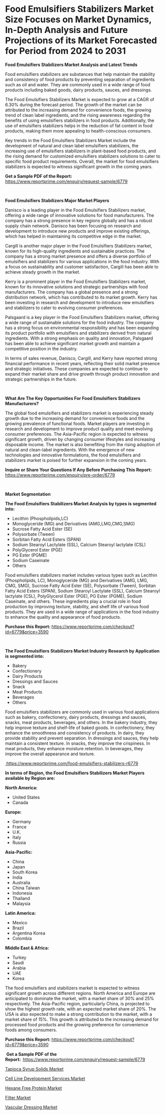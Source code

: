 <p><h1>Food Emulsifiers Stabilizers Market Size Focuses on Market Dynamics, In-Depth Analysis and Future Projections of its Market Forecasted for Period from 2024 to 2031</h1></p><p><strong>Food Emulsifiers Stabilizers Market Analysis and Latest Trends</strong></p>
<p><p>Food emulsifiers stabilizers are substances that help maintain the stability and consistency of food products by preventing separation of ingredients such as oil and water. They are commonly used in a wide range of food products including baked goods, dairy products, sauces, and dressings.</p><p>The Food Emulsifiers Stabilizers Market is expected to grow at a CAGR of 6.30% during the forecast period. The growth of the market can be attributed to the increasing demand for convenience foods, the growing trend of clean label ingredients, and the rising awareness regarding the benefits of using emulsifiers stabilizers in food products. Additionally, the use of emulsifiers stabilizers helps in the reduction of fat content in food products, making them more appealing to health-conscious consumers.</p><p>Key trends in the Food Emulsifiers Stabilizers Market include the development of natural and clean label emulsifiers stabilizers, the increasing use of emulsifiers stabilizers in plant-based food products, and the rising demand for customized emulsifiers stabilizers solutions to cater to specific food product requirements. Overall, the market for food emulsifiers stabilizers is expected to witness significant growth in the coming years.</p></p>
<p><strong>Get a Sample PDF of the Report:&nbsp;</strong> <a href="https://www.reportprime.com/enquiry/request-sample/6779">https://www.reportprime.com/enquiry/request-sample/6779</a></p>
<p>&nbsp;</p>
<p><strong>Food Emulsifiers Stabilizers Major Market Players</strong></p>
<p><p>Danisco is a leading player in the Food Emulsifiers Stabilizers market, offering a wide range of innovative solutions for food manufacturers. The company has a strong presence in key regions globally and has a robust supply chain network. Danisco has been focusing on research and development to introduce new products and improve existing offerings, which has helped in maintaining its competitive edge in the market.</p><p>Cargill is another major player in the Food Emulsifiers Stabilizers market, known for its high-quality ingredients and sustainable practices. The company has a strong market presence and offers a diverse portfolio of emulsifiers and stabilizers for various applications in the food industry. With a focus on sustainability and customer satisfaction, Cargill has been able to achieve steady growth in the market.</p><p>Kerry is a prominent player in the Food Emulsifiers Stabilizers market, known for its innovative solutions and strategic partnerships with food manufacturers. The company has a global presence and a strong distribution network, which has contributed to its market growth. Kerry has been investing in research and development to introduce new emulsifiers and stabilizers to cater to evolving consumer preferences.</p><p>Palsgaard is a key player in the Food Emulsifiers Stabilizers market, offering a wide range of sustainable solutions for the food industry. The company has a strong focus on environmental responsibility and has been expanding its product portfolio with emulsifiers and stabilizers derived from natural ingredients. With a strong emphasis on quality and innovation, Palsgaard has been able to achieve significant market growth and maintain a competitive position in the industry.</p><p>In terms of sales revenue, Danisco, Cargill, and Kerry have reported strong financial performance in recent years, reflecting their solid market presence and strategic initiatives. These companies are expected to continue to expand their market share and drive growth through product innovation and strategic partnerships in the future.</p></p>
<p>&nbsp;</p>
<p><strong>What Are The Key Opportunities For Food Emulsifiers Stabilizers Manufacturers?</strong></p>
<p><p>The global food emulsifiers and stabilizers market is experiencing steady growth due to the increasing demand for convenience foods and the growing prevalence of functional foods. Market players are investing in research and development to improve product quality and meet evolving consumer preferences. The Asia-Pacific region is expected to witness significant growth, driven by changing consumer lifestyles and increasing disposable income. The market is also benefiting from the rising adoption of natural and clean-label ingredients. With the emergence of new technologies and innovative formulations, the food emulsifiers and stabilizers market is poised for further expansion in the coming years.</p></p>
<p><strong>Inquire or Share Your Questions If Any Before Purchasing This Report:</strong> <a href="https://www.reportprime.com/enquiry/pre-order/6779">https://www.reportprime.com/enquiry/pre-order/6779</a></p>
<p>&nbsp;</p>
<p><strong>Market Segmentation</strong></p>
<p><strong>The Food Emulsifiers Stabilizers Market Analysis by types is segmented into:</strong></p>
<p><ul><li>Lecithin (Phospholipids,LC)</li><li>Monoglyceride (MG) and Derivatives (AMG,LMG,CMG,SMG)</li><li>Sucrose Fatty Acid Ester (SE)</li><li>Polysorbate (Tween)</li><li>Sorbitan Fatty Acid Esters (SPAN)</li><li>Sodium Stearoyl Lactylate (SSL), Calcium Stearoyl lactylate (CSL)</li><li>PolyGlycerol Ester (PGE)</li><li>PG Ester (PGME)</li><li>Sodium Caseinate</li><li>Others</li></ul></p>
<p><p>Food emulsifiers stabilizers market includes various types such as Lecithin (Phospholipids, LC), Monoglyceride (MG) and Derivatives (AMG, LMG, CMG, SMG), Sucrose Fatty Acid Ester (SE), Polysorbate (Tween), Sorbitan Fatty Acid Esters (SPAN), Sodium Stearoyl Lactylate (SSL), Calcium Stearoyl lactylate (CSL), PolyGlycerol Ester (PGE), PG Ester (PGME), Sodium Caseinate, and others. These ingredients play a crucial role in food production by improving texture, stability, and shelf life of various food products. They are used in a wide range of applications in the food industry to enhance the quality and appearance of food products.</p></p>
<p><strong>Purchase this Report:&nbsp;</strong><a href="https://www.reportprime.com/checkout?id=6779&price=3590">https://www.reportprime.com/checkout?id=6779&price=3590</a></p>
<p>&nbsp;</p>
<p><strong>The Food Emulsifiers Stabilizers Market Industry Research by Application is segmented into:</strong></p>
<p><ul><li>Bakery</li><li>Confectionery</li><li>Dairy Products</li><li>Dressings and Sauces</li><li>Snack</li><li>Meat Products</li><li>Beverages</li><li>Others</li></ul></p>
<p><p>Food emulsifiers stabilizers are commonly used in various food applications such as bakery, confectionery, dairy products, dressings and sauces, snacks, meat products, beverages, and others. In the bakery industry, they help improve texture and shelf-life of baked goods. In confectionery, they enhance the smoothness and consistency of products. In dairy, they provide stability and prevent separation. In dressings and sauces, they help maintain a consistent texture. In snacks, they improve the crispiness. In meat products, they enhance moisture retention. In beverages, they improve the overall appearance and texture.</p></p>
<p><a href="https://www.reportprime.com/food-emulsifiers-stabilizers-r6779">&nbsp;https://www.reportprime.com/food-emulsifiers-stabilizers-r6779</a></p>
<p><strong>In terms of Region, the Food Emulsifiers Stabilizers Market Players available by Region are:</strong></p>
<p>
    <p> <strong> North America: </strong>
        <ul>
            <li>United States</li>
            <li>Canada</li>
        </ul>
        </p> 
    <p> <strong> Europe: </strong>
        <ul>
            <li>Germany</li>
            <li>France</li>
            <li>U.K.</li>
            <li>Italy</li>
            <li>Russia</li>
        </ul>
        </p> 
    <p> <strong> Asia-Pacific: </strong>
        <ul>
            <li>China</li>
            <li>Japan</li>
            <li>South Korea</li>
            <li>India</li>
            <li>Australia</li>
            <li>China Taiwan</li>
            <li>Indonesia</li>
            <li>Thailand</li>
            <li>Malaysia</li>
        </ul>
        </p> 
    <p> <strong> Latin America: </strong>
        <ul>
            <li>Mexico</li>
            <li>Brazil</li>
            <li>Argentina Korea</li>
            <li>Colombia</li>
        </ul>
        </p> 
    <p> <strong> Middle East & Africa: </strong>
        <ul>
            <li>Turkey</li>
            <li>Saudi</li>
            <li>Arabia</li>
            <li>UAE</li>
            <li>Korea</li>
        </ul>
    </p>
    </p>
<p><p>The food emulsifiers and stabilizers market is expected to witness significant growth across different regions. North America and Europe are anticipated to dominate the market, with a market share of 30% and 25% respectively. The Asia-Pacific region, particularly China, is projected to show the highest growth rate, with an expected market share of 20%. The USA is also expected to make a strong contribution to the market, with a market share of 15%. This growth is attributed to the increasing demand for processed food products and the growing preference for convenience foods among consumers.</p></p>
<p><strong>Purchase this Report: </strong><a href="https://www.reportprime.com/checkout?id=6779&price=3590">https://www.reportprime.com/checkout?id=6779&price=3590</a></p>
<p>&nbsp;<strong>Get a Sample PDF of the Report:&nbsp;&nbsp;</strong><a href="https://www.reportprime.com/enquiry/request-sample/6779">https://www.reportprime.com/enquiry/request-sample/6779</a></p>
<p><strong></strong></p>
<p><p><a href="https://github.com/brendafegmorris532/Market-Research-Report-List-1/blob/main/tapioca-syrup-solids-market.md">Tapioca Syrup Solids Market</a></p><p><a href="https://issuu.com/reportprime-2/docs/cell-line-development-services-market-size-2030.pp">Cell Line Development Services Market</a></p><p><a href="https://github.com/angelajermaine/Market-Research-Report-List-4/blob/main/hexane-free-protein-market.md">Hexane Free Protein Market</a></p><p><a href="https://issuu.com/reportprime-2/docs/filter-market-size-2030.pptx">Filter Market</a></p><p><a href="https://www.linkedin.com/pulse/insights-vascular-dressing-industry-market-financial-status-oaege">Vascular Dressing Market</a></p></p>
